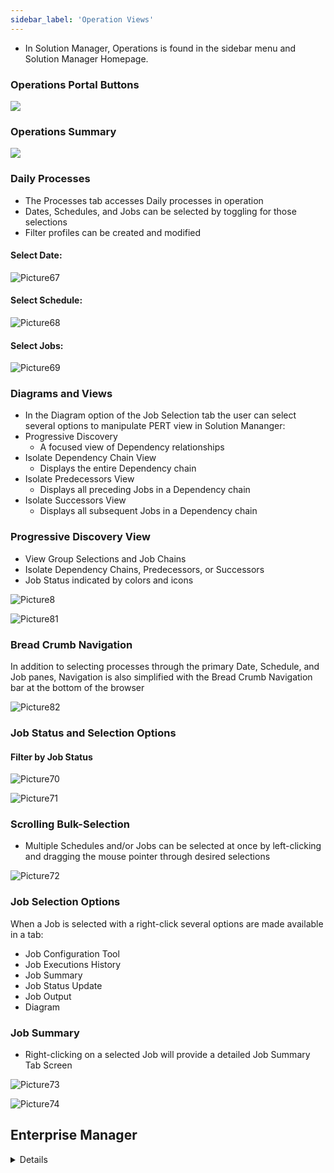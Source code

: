 ```yaml
---
sidebar_label: 'Operation Views'
---
```


* In Solution Manager, Operations is found in the sidebar menu and Solution Manager Homepage.

### Operations Portal Buttons

![](../static/imgbasic/sm-operations-home.png)

### Operations Summary

![](../static/imgbasic/sm-operations-summary-screen.png)

### Daily Processes

* The Processes tab accesses Daily processes in operation
* Dates, Schedules, and Jobs can be selected by toggling for those selections
* Filter profiles can be created and modified

#### Select Date:  

![Picture67](../static/imgbasic/Picture67.png) 

#### Select Schedule:    

![Picture68](../static/imgbasic/Picture68.png) 

#### Select Jobs:    

![Picture69](../static/imgbasic/Picture69.png) 

### Diagrams and Views

* In the Diagram option of the Job Selection tab the user can select several options to manipulate PERT view in Solution Mananger:  
* Progressive Discovery    
  * A focused view of Dependency relationships  
* Isolate Dependency Chain View  
  * Displays the entire Dependency chain  
* Isolate Predecessors View  
  * Displays all preceding Jobs in a Dependency chain  
* Isolate Successors View  
  * Displays all subsequent Jobs in a Dependency chain  

### Progressive Discovery View

* View Group Selections and Job Chains
* Isolate Dependency Chains, Predecessors, or Successors
* Job Status indicated by colors and icons

![Picture8](../static/imgbasic/Picture80.png)

![Picture81](../static/imgbasic/Picture81.png)  

### Bread Crumb Navigation

In addition to selecting processes through the primary Date, Schedule, and Job panes, Navigation is also simplified with the Bread Crumb Navigation bar at the bottom of the browser 

![Picture82](../static/imgbasic/Picture82.png) 

### Job Status and Selection Options

#### Filter by Job Status  

![Picture70](../static/imgbasic/Picture70.png)

![Picture71](../static/imgbasic/Picture71.png)

### Scrolling Bulk-Selection

* Multiple Schedules and/or Jobs can be selected at once by left-clicking and dragging the mouse pointer through desired selections

![Picture72](../static/imgbasic/Picture72.png)

### Job Selection Options

When a Job is selected with a right-click several options are made available in a tab:

* Job Configuration Tool
* Job Executions History
* Job Summary
* Job Status Update
* Job Output
* Diagram

### Job Summary

* Right-clicking on a selected Job will provide a detailed Job Summary Tab Screen  

![Picture73](../static/imgbasic/Picture73.png)

![Picture74](../static/imgbasic/Picture74.png)

## Enterprise Manager

<details>

* In Enterprise Manager Operation, there are several views to filter and update Schedule and Job information
  * Daily List View
  * Matrix View
  * PERT View 

![Picture33](../static/imgbasic/Picture33.png)

![Picture34](../static/imgbasic/Picture34.png)

![Picture35](../static/imgbasic/Picture35.png)

#### List View

* **Daily List** view displays all dates that have Schedules built
  * **Daily List** provides a tree view for Schedule dates that can be expanded to show Schedule and Job information in alphabetical order
  * View, filter, and update Schedule and Job information

![Picture36](../static/imgbasic/Picture36.png)

![Picture36](../static/imgbasic/Picture36.png)

#### Matrix View

* **Matrix** view is used to view, filter, and update Schedule and Job information in grid format
* **Matrix** view provides a tabular view that contains: 
  * A Calendar of days that have Schedules in Daily tables
  * A List of Schedules for selected day
  * The Job Matrix table shows all Jobs in a selected Schedule

![Picture38](../static/imgbasic/Picture38.png) 

#### PERT View

* **PERT** view provides the best graphical view for a Schedule’s individual Jobs and relationships
* **PERT** displays Job Dependency, Threshold, and Resource relationships and Job current status in simple schedules
* **Listen for Selection Changes in Other Views** (located on PERT toolbar) must be activated in **PERT** view
* **Date** or **Schedule** must be selected in **List** or **Matrix** view before any information will display in **PERT** view

![Picture39](../static/imgbasic/Picture39.png)

#### Arrange Views and Synchronize

* Arrange **List**, **Matrix**, and **PERT** views on same screen 
* In **Matrix** or **List** view, select date for the Schedule 
* View the output inside all three of these views

![Picture40](../static/imgbasic/Picture40.png)

![Picture41](../static/imgbasic/Picture41.png)

##### Multiple Views – One Screen 

Example: 

* Open List or Matrix View  
* Open PERT View  
* Click PERT tab, then drag and drop to left until a rectangle appears  
* The **Rectangle** represents new postion of PERT tab  
* Release mouse button  

![Picture42](../static/imgbasic/Picture42.png)

* **Listen for Selection Changes in Other Views** and **Send current selection to other views in List and Matrix views** must be activated
* **Listen for selection changes in other** views must be activated in PERT view
* **Date** or **Schedule** needs to be selected in List or Matrix view before any information will display in PERT view
* Take 1-2 minutes to manipulate the various views
* Select a schedule to view
* Arrange the views so that Daily List, Matrix, and PERT views are all visible in the Enterprise Manager interface

![Picture44](../static/imgbasic/Picture44.png)

![Picture43](../static/imgbasic/Picture43.png)

</details>